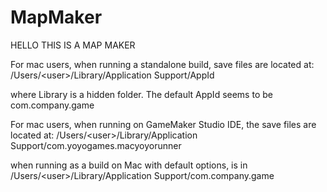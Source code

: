 # MapMaker
HELLO THIS IS A MAP MAKER


For mac users, when running a standalone build, save files are located at:
/Users/\<user\>/Library/Application Support/AppId

where Library is a hidden folder. The default AppId seems to be com.company.game

For mac users, when running on GameMaker Studio IDE, the save files are located at:
/Users/\<user\>/Library/Application Support/com.yoyogames.macyoyorunner

when running as a build on Mac with default options, is in
/Users/\<user\>/Library/Application Support/com.company.game
